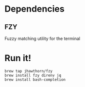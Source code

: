 # Dependencies

## FZY

Fuzzy matching utility for the terminal

# Run it!

```
brew tap jhawthorn/fzy
brew install fzy direnv jq
brew install bash-completion
```